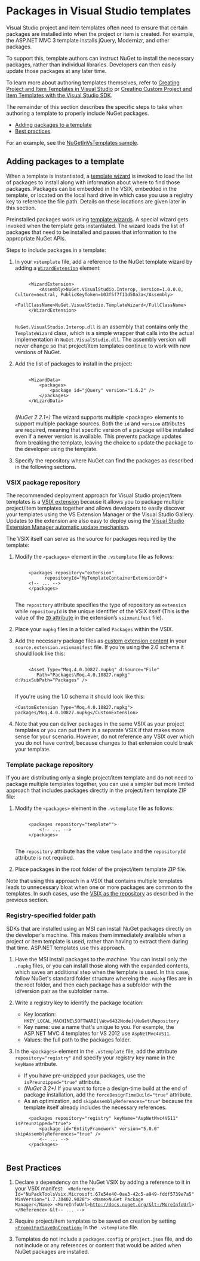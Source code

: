 # Packages in Visual Studio templates

Visual Studio project and item templates often need to ensure that certain packages are installed into when the project or item is created. For example, the ASP.NET MVC 3 template installs jQuery, Modernizr, and other packages. 

To support this, template authors can instruct NuGet to install the necessary packages, rather than individual libraries. Developers can then easily update those packages at any later time. 

To learn more about authoring templates themselves, refer to [Creating Project and Item Templates in Visual Studio](https://msdn.microsoft.com/library/s365byhx.aspx) pr [Creating Custom Project and Item Templates with the Visual Studio SDK](https://msdn.microsoft.com/library/ff527340.aspx).

The remainder of this section describes the specific steps to take when authoring a template to properly include NuGet packages.

- [Adding packages to a template](#adding-packages-to-a-template)
- [Best practices](#best-practices)

For an example, see the [NuGetInVsTemplates sample](https://bitbucket.org/marcind/nugetinvstemplates).


## Adding packages to a template

When a template is instantiated, a [template wizard](https://msdn.microsoft.com/library/ms185301.aspx) is invoked to load the list of packages to install along with information about where to find those packages. Packages can be embedded in the VSIX, embedded in the template, or located on the local hard drive in which case you use a registry key to reference the file path. Details on these locations are given later in this section.

Preinstalled packages work using [template wizards](http://msdn.microsoft.com/en-us/library/ms185301.aspx). A special wizard gets invoked when the template gets instantiated. The wizard loads the list of packages that need to be installed and passes that information to the appropriate NuGet APIs.

Steps to include packages in a template:

1. In your `vstemplate` file, add a reference to the NuGet template wizard by
adding a [`WizardExtension`](http://msdn.microsoft.com/library/ms171411.aspx) element:
		
	<code class="html">
		&lt;WizardExtension&gt;
	        &lt;Assembly&gt;NuGet.VisualStudio.Interop, Version=1.0.0.0, Culture=neutral, PublicKeyToken=b03f5f7f11d50a3a&lt;/Assembly&gt;
	        &lt;FullClassName&gt;NuGet.VisualStudio.TemplateWizard&lt;/FullClassName&gt;
	    &lt;/WizardExtension&gt;
	</code>

	`NuGet.VisualStudio.Interop.dll` is an assembly that contains only the `TemplateWizard` class, which is a simple wrapper that calls into the actual implementation in `NuGet.VisualStudio.dll`. The assembly version will never change so that project/item templates continue to work with new versions of NuGet.

2. Add the list of packages to install in the project:
  
    <code class="html">
		&lt;WizardData&gt;
	        &lt;packages&gt;
	            &lt;package id="jQuery" version="1.6.2" /&gt;
	        &lt;/packages&gt;
	    &lt;/WizardData&gt;
	</code>

	*(NuGet 2.2.1+)* The wizard supports multiple &lt;package&gt; elements to support multiple package sources. Both the `id` and `version` attributes are required, meaning that specific version of a package will be installed even if a newer version is available. This prevents package updates from breaking the template, leaving the choice to update the package to the developer using the template.
    
	
3. Specify the repository where NuGet can find the packages as described in the following sections.

### VSIX package repository

The recommended deployment approach for Visual Studio project/item templates is a [VSIX extension](http://msdn.microsoft.com/library/ff363239.aspx) because it allows you to package multiple project/item templates together and allows developers to easily discover your templates using the VS Extension Manager or the Visual Studio Gallery. Updates to the extension are also easy to deploy using the [Visual Studio Extension Manager automatic update mechanism](http://msdn.microsoft.com/library/dd997169.aspx).

The VSIX itself can serve as the source for packages required by the template:
 
1. Modify the `<packages>` element in the `.vstemplate` file as follows:

    <code class="html">
		&lt;packages repository="extension"
              repositoryId="MyTemplateContainerExtensionId"&gt;
    	&lt;!-- ... --&gt;
    	&lt;/packages&gt;
	</code>

	The `repository` attribute specifies the type of repository as `extension` while `repositoryId` is the unique identifier of the VSIX itself (This is the value of the [`ID` attribute](http://msdn.microsoft.com/library/dd393688.aspx) in the extension’s `vsixmanifest` file).

2. Place your `nupkg` files in a folder called `Packages` within the VSIX. 
3. Add the necessary package files as [custom extension content](http://msdn.microsoft.com/library/dd393737.aspx) in your `source.extension.vsixmanifest` file. If you're using the 2.0 schema it should look like this:

    <code class="html">
		&lt;Asset Type="Moq.4.0.10827.nupkg" d:Source="File" 
           Path="Packages\Moq.4.0.10827.nupkg" d:VsixSubPath="Packages" /&gt;
    </code>

    If you're using the 1.0 schema it should look like this:

    <code class="html">&lt;CustomExtension Type="Moq.4.0.10827.nupkg"&gt;
      packages/Moq.4.0.10827.nupkg&lt;/CustomExtension&gt;
    </code></pre>

	 
4. Note that you can deliver packages in the same VSIX as your project templates or you can put them in a separate VSIX if that makes more sense for your scenario. However, do not reference any VSIX over which you do not have control, because changes to that extension could break your template.


### Template package repository

If you are distributing only a single project/item template and do not need to package multiple templates together, you can use a simpler but more limited approach that includes packages directly in the project/item template ZIP file:

1. Modify the `<packages>` element in the `.vstemplate` file as follows:

	<code class="html">
		&lt;packages repository="template""&gt;
			&lt;!-- ... --&gt;
		&lt;/packages&gt;
	</code>
	
	The `repository` attribute has the value `template` and the `repositoryId` attribute is not required.

2. Place packages in the root folder of the project/item template ZIP file.

Note that using this approach in a VSIX that contains multiple templates leads to unnecessary bloat when one or more packages are common to the templates. In such cases, use the [VSIX as the repository](#vsix-package-repository) as described in the previous section.


### Registry-specified folder path

SDKs that are installed using an MSI can install NuGet packages directly on the developer's machine. This makes them immediately available when a project or item template is used, rather than having to extract them during that time. ASP.NET templates use this approach.
 
1. Have the MSI install packages to the machine. You can install only the `.nupkg` files, or you can install those along with the expanded contents, which saves an additional step when the template is used. In this case, follow NuGet's standard folder structure whereing the `.nupkg` files are in the root folder, and then each package has a subfolder with the id/version pair as the subfolder name.

2. Write a registry key to identify the package location:

	- Key location: `HKEY_LOCAL_MACHINE\SOFTWARE[\Wow6432Node]\NuGet\Repository`
	- Key name: use a name that's unique to you. For example, the ASP.NET MVC 4 templates for VS 2012 use `AspNetMvc4VS11`.
	- Values: the full path to the packages folder.

3. In the `<packages>` element in the `.vstemplate` file, add the attribute `repository="registry"` and specify your registry key name in the `keyName` attribute.
 
	- If you have pre-unzipped your packages, use the `isPreunzipped="true"` attribute.
	- *(NuGet 3.2+)* If you want to force a design-time build at the end of package installation, add the `forceDesignTimeBuild="true"` attribute.
	- As an optimization, add `skipAssemblyReferences="true"` because the template itself already includes the necessary references.
	
	<code class="html">
		&lt;packages repository="registry" keyName="AspNetMvc4VS11" isPreunzipped="true"&gt;
	    	&lt;package id="EntityFramework" version="5.0.0" skipAssemblyReferences="true" /&gt;
	    	&lt;-- ... --&gt;
		&lt;/packages&gt;
	</code>
    

## Best Practices

1. Declare a dependency on the NuGet VSIX by adding a reference to it in your VSIX manifest:
    <code class="html">
		&lt;Reference Id="NuPackToolsVsix.Microsoft.67e54e40-0ae3-42c5-a949-fddf5739e7a5" MinVersion="1.7.30402.9028"&gt;
	    	&lt;Name&gt;NuGet Package Manager&lt;/Name&gt;
	    	&lt;MoreInfoUrl&gt;http://docs.nuget.org/&lt;/MoreInfoUrl&gt;
	    &lt;/Reference&gt;
	    &lt-- ... --&gt;
    </code>

2. Require project/item templates to be saved on creation by setting [`<PromptForSaveOnCreation>`](http://msdn.microsoft.com/library/twfxayz5.aspx) in the `.vstemplate` file.

3. Templates do not include a `packages.config` or `project.json` file, and do not include or any references or content that would be added when NuGet packages are installed.

